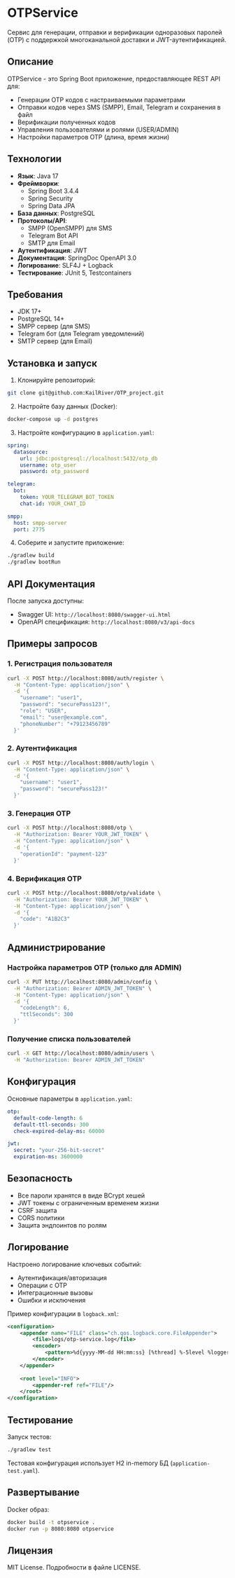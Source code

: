 # OTPService

Сервис для генерации, отправки и верификации одноразовых паролей (OTP) с поддержкой многоканальной доставки и JWT-аутентификацией.

## Описание

OTPService - это Spring Boot приложение, предоставляющее REST API для:
- Генерации OTP кодов с настраиваемыми параметрами
- Отправки кодов через SMS (SMPP), Email, Telegram и сохранения в файл
- Верификации полученных кодов
- Управления пользователями и ролями (USER/ADMIN)
- Настройки параметров OTP (длина, время жизни)

## Технологии

- **Язык**: Java 17
- **Фреймворки**:
   - Spring Boot 3.4.4
   - Spring Security
   - Spring Data JPA
- **База данных**: PostgreSQL
- **Протоколы/API**:
   - SMPP (OpenSMPP) для SMS
   - Telegram Bot API
   - SMTP для Email
- **Аутентификация**: JWT
- **Документация**: SpringDoc OpenAPI 3.0
- **Логирование**: SLF4J + Logback
- **Тестирование**: JUnit 5, Testcontainers

## Требования

- JDK 17+
- PostgreSQL 14+
- SMPP сервер (для SMS)
- Telegram бот (для Telegram уведомлений)
- SMTP сервер (для Email)

## Установка и запуск

1. Клонируйте репозиторий:
```bash
git clone git@github.com:KailRiver/OTP_project.git
```

2. Настройте базу данных (Docker):
```bash
docker-compose up -d postgres
```

3. Настройте конфигурацию в `application.yaml`:
```yaml
spring:
  datasource:
    url: jdbc:postgresql://localhost:5432/otp_db
    username: otp_user
    password: otp_password

telegram:
  bot:
    token: YOUR_TELEGRAM_BOT_TOKEN
    chat-id: YOUR_CHAT_ID

smpp:
  host: smpp-server
  port: 2775
```

4. Соберите и запустите приложение:
```bash
./gradlew build
./gradlew bootRun
```

## API Документация

После запуска доступны:
- Swagger UI: `http://localhost:8080/swagger-ui.html`
- OpenAPI спецификация: `http://localhost:8080/v3/api-docs`

## Примеры запросов

### 1. Регистрация пользователя
```bash
curl -X POST http://localhost:8080/auth/register \
  -H "Content-Type: application/json" \
  -d '{
    "username": "user1",
    "password": "securePass123!",
    "role": "USER",
    "email": "user@example.com",
    "phoneNumber": "+79123456789"
  }'
```

### 2. Аутентификация
```bash
curl -X POST http://localhost:8080/auth/login \
  -H "Content-Type: application/json" \
  -d '{
    "username": "user1",
    "password": "securePass123!"
  }'
```

### 3. Генерация OTP
```bash
curl -X POST http://localhost:8080/otp \
  -H "Authorization: Bearer YOUR_JWT_TOKEN" \
  -H "Content-Type: application/json" \
  -d '{
    "operationId": "payment-123"
  }'
```

### 4. Верификация OTP
```bash
curl -X POST http://localhost:8080/otp/validate \
  -H "Authorization: Bearer YOUR_JWT_TOKEN" \
  -H "Content-Type: application/json" \
  -d '{
    "code": "A1B2C3"
  }'
```

## Администрирование

### Настройка параметров OTP (только для ADMIN)
```bash
curl -X PUT http://localhost:8080/admin/config \
  -H "Authorization: Bearer ADMIN_JWT_TOKEN" \
  -H "Content-Type: application/json" \
  -d '{
    "codeLength": 6,
    "ttlSeconds": 300
  }'
```

### Получение списка пользователей
```bash
curl -X GET http://localhost:8080/admin/users \
  -H "Authorization: Bearer ADMIN_JWT_TOKEN"
```

## Конфигурация

Основные параметры в `application.yaml`:

```yaml
otp:
  default-code-length: 6
  default-ttl-seconds: 300
  check-expired-delay-ms: 60000

jwt:
  secret: "your-256-bit-secret"
  expiration-ms: 3600000
```

## Безопасность

- Все пароли хранятся в виде BCrypt хешей
- JWT токены с ограниченным временем жизни
- CSRF защита
- CORS политики
- Защита эндпоинтов по ролям

## Логирование

Настроено логирование ключевых событий:
- Аутентификация/авторизация
- Операции с OTP
- Интеграционные вызовы
- Ошибки и исключения

Пример конфигурации в `logback.xml`:
```xml
<configuration>
    <appender name="FILE" class="ch.qos.logback.core.FileAppender">
        <file>logs/otp-service.log</file>
        <encoder>
            <pattern>%d{yyyy-MM-dd HH:mm:ss} [%thread] %-5level %logger{36} - %msg%n</pattern>
        </encoder>
    </appender>
    
    <root level="INFO">
        <appender-ref ref="FILE"/>
    </root>
</configuration>
```

## Тестирование

Запуск тестов:
```bash
./gradlew test
```

Тестовая конфигурация использует H2 in-memory БД (`application-test.yaml`).

## Развертывание

Docker образ:
```bash
docker build -t otpservice .
docker run -p 8080:8080 otpservice
```

## Лицензия

MIT License. Подробности в файле LICENSE.
